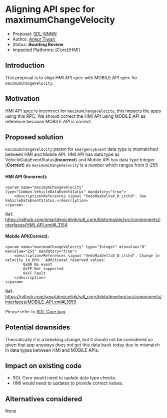 # Aligning API spec for maximumChangeVelocity

* Proposal: [SDL-NNNN](NNNN-Aligning-API-spec-for-maximumChangeVelocity.md)
* Author: [Ankur Tiwari](https://github.com/atiwari9)
* Status: **Awaiting Review**
* Impacted Platforms: [Core][HMI]

## Introduction

This proposal is to align HMI API spec with MOBILE API spec for `maximumChangeVelocity`.

## Motivation
HMI API spec is incorrrect for `maximumChangeVelocity`, this impacts the apps using this RPC. We should correct the HMI API using MOBILE API as reference because MOBILE API is correct.


## Proposed solution

`maximumChangeVelocity` param for `EmergencyEvent` data type is mismatched between HMI and Mobile API. HMI API has data type as VehicleDataEventStatus(**Incorrect**) and Mobile API has data type Integer (**Correct**) as `maximumChangeVelocity` is a number which ranges from 0-255

#### HMI API (**Incorrect**):
```
<param name="maximumChangeVelocity" type="Common.VehicleDataEventStatus" mandatory="true">
    <description>References signal "VedsMaxDeltaV_D_Ltchd". See VehicleDataEventStatus.</description>
</param>
```
Ref: https://github.com/smartdevicelink/sdl_core/blob/master/src/components/interfaces/HMI_API.xml#L3154

#### Mobile API(**Correct**):
```
<param name="maximumChangeVelocity" type="Integer" minvalue="0" maxvalue="255" mandatory="true">
    <description>References signal "VedsMaxDeltaV_D_Ltchd". Change in velocity in KPH.  Additional reserved values:
        0x00 No event
        0xFE Not supported
        0xFF Fault
    </description>
</param>
```
Ref: https://github.com/smartdevicelink/sdl_core/blob/develop/src/components/interfaces/MOBILE_API.xml#L1859

Please refer to [SDL Core bug](https://github.com/smartdevicelink/sdl_core/issues/2735)

## Potential downsides

Theoratically it is a breaking change, but it should not be considered so given that app anyways does not get this data back today due to mismatch in data types between HMI and MOBILE APIs.

## Impact on existing code

* SDL Core would need to update data type checks.
* HMI would need to updates to provide correct values.

## Alternatives considered

None


